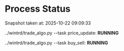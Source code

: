 # Process Status

Snapshot taken at: 2025-10-22 09:09:33

../wintrd/trade_algo.py --task price_update: **RUNNING**

../wintrd/trade_algo.py --task buy_sell: **RUNNING**

